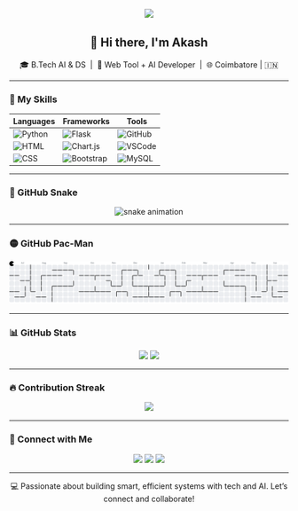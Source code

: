<p align="center">
  <img src="https://capsule-render.vercel.app/api?type=waving&color=blue&height=160&section=header&text=Akash's%20GitHub%20Hub&fontSize=30&fontColor=ffffff"/>
</p>

<h2 align="center">👋 Hi there, I'm Akash</h2>

<p align="center">
  🎓 B.Tech AI & DS &nbsp;|&nbsp;
  🧠 Web Tool + AI Developer &nbsp;|&nbsp;
  🌐 Coimbatore | 🇮🇳
</p>

---

### 🧠 My Skills

| Languages | Frameworks | Tools |
|-----------|------------|-------|
| ![Python](https://img.shields.io/badge/Python-yellow?style=for-the-badge&logo=python&logoColor=blue) | ![Flask](https://img.shields.io/badge/Flask-black?style=for-the-badge&logo=flask) | ![GitHub](https://img.shields.io/badge/GitHub-181717?style=for-the-badge&logo=github) |
| ![HTML](https://img.shields.io/badge/HTML-E34F26?style=for-the-badge&logo=html5) | ![Chart.js](https://img.shields.io/badge/Chart.js-FF6384?style=for-the-badge&logo=chartdotjs) | ![VSCode](https://img.shields.io/badge/VSCode-007ACC?style=for-the-badge&logo=visual-studio-code) |
| ![CSS](https://img.shields.io/badge/CSS-1572B6?style=for-the-badge&logo=css3) | ![Bootstrap](https://img.shields.io/badge/Bootstrap-purple?style=for-the-badge&logo=bootstrap) | ![MySQL](https://img.shields.io/badge/MySQL-005C84?style=for-the-badge&logo=mysql) |

---

### 🐍 GitHub Snake

<p align="center">
  <img src="https://github.com/akash7i/akash7i/blob/output/github-contribution-grid-snake.svg" alt="snake animation"/>
</p>

---

### 🟡 GitHub Pac-Man

<p align="center">
  <picture>
    <source media="(prefers-color-scheme: dark)" srcset="https://raw.githubusercontent.com/akash7i/akash7i/output/pacman-contribution-graph-dark.svg">
    <source media="(prefers-color-scheme: light)" srcset="https://raw.githubusercontent.com/akash7i/akash7i/output/pacman-contribution-graph.svg">
    <img src="https://raw.githubusercontent.com/akash7i/akash7i/output/pacman-contribution-graph.svg" alt="pacman animation">
  </picture>
</p>

---

### 📊 GitHub Stats

<p align="center">
  <img src="https://github-readme-stats.vercel.app/api?username=akash7i&show_icons=true&theme=radical" height="150" />
  <img src="https://github-readme-stats.vercel.app/api/top-langs/?username=akash7i&layout=compact&theme=radical" height="150"/>
</p>

---

### 🔥 Contribution Streak

<p align="center">
  <img src="https://github-readme-streak-stats.herokuapp.com/?user=akash7i&theme=radical&fire=FF6C6C"/>
</p>

---

### 🔗 Connect with Me

<p align="center">
  <a href="https://github.com/akash7i" target="_blank"><img src="https://img.shields.io/badge/GitHub-%23181717.svg?style=for-the-badge&logo=github&logoColor=white"/></a>
  <a href="https://linkedin.com/in/akash7i" target="_blank"><img src="https://img.shields.io/badge/LinkedIn-%230077B5.svg?style=for-the-badge&logo=linkedin&logoColor=white"/></a>
  <a href="mailto:akash7i@gmail.com" target="_blank"><img src="https://img.shields.io/badge/Email-D14836?style=for-the-badge&logo=gmail&logoColor=white"/></a>
</p>

---

<p align="center">
  💻 Passionate about building smart, efficient systems with tech and AI. Let’s connect and collaborate!
</p>
